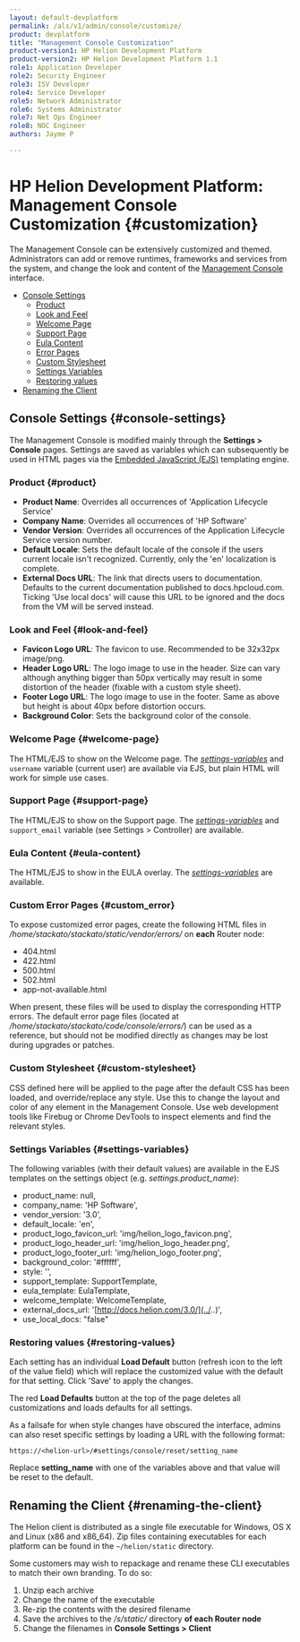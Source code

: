 ```yaml
---
layout: default-devplatform
permalink: /als/v1/admin/console/customize/
product: devplatform
title: "Management Console Customization"
product-version1: HP Helion Development Platform
product-version2: HP Helion Development Platform 1.1
role1: Application Developer
role2: Security Engineer
role3: ISV Developer 
role4: Service Developer
role5: Network Administrator
role6: Systems Administrator
role7: Net Ops Engineer 
role8: NOC Engineer 
authors: Jayme P

---
```

<!--UNDER REVISION-->

# HP Helion Development Platform: Management Console Customization {#customization}

The Management Console can be extensively customized and themed. Administrators can add or remove runtimes, frameworks and services from the system, and change the look and content of the [Management Console](/als/v1/user/console/#management-console) interface.

-   [Console Settings](#console-settings)
	-   [Product](#product)
    -   [Look and Feel](#look-and-feel)
    -   [Welcome Page](#welcome-page)
    -   [Support Page](#support-page)
    -   [Eula Content](#eula-content)
    -   [Error Pages](#custom_error)
    -   [Custom Stylesheet](#custom-stylesheet)
    -   [Settings Variables](#settings-variables)
    -   [Restoring values](#restoring-values)
-   [Renaming the Client](#renaming-the-client)

## Console Settings {#console-settings}

The Management Console is modified mainly through the **Settings \> Console** pages. Settings are saved as variables which can subsequently be used in HTML pages via the [Embedded JavaScript (EJS)](http://embeddedjs.com/) templating engine.

### Product {#product}

-   **Product Name**: Overrides all occurrences of 'Application Lifecycle Service'
-   **Company Name**: Overrides all occurrences of 'HP Software'
-   **Vendor Version**: Overrides all occurrences of the Application Lifecycle Service
    version number.
-   **Default Locale**: Sets the default locale of the console if the
    users current locale isn't recognized. Currently, only the 'en'
    localization is complete.
-   **External Docs URL**: The link that directs users to documentation. Defaults to the current documentation published to docs.hpcloud.com. Ticking 'Use local docs' will cause this URL to be ignored and the docs from the VM will be served instead.

### Look and Feel {#look-and-feel}

-   **Favicon Logo URL**: The favicon to use. Recommended to be 32x32px
    image/png.
-   **Header Logo URL**: The logo image to use in the header. Size can
    vary although anything bigger than 50px vertically may result in
    some distortion of the header (fixable with a custom style sheet).
-   **Footer Logo URL**: The logo image to use in the footer. Same as
    above but height is about 40px before distortion occurs.
-   **Background Color**: Sets the background color of the console.

### Welcome Page {#welcome-page}

The HTML/EJS to show on the Welcome page. The [*settings-variables*](#customize-settings-vars) and `username`
variable (current user) are available via EJS, but plain HTML will work
for simple use cases.

### Support Page {#support-page}

The HTML/EJS to show on the Support page. The [*settings-variables*](#customize-settings-vars) and `support_email` variable (see Settings \> Controller) are available.

### Eula Content {#eula-content}

The HTML/EJS to show in the EULA overlay. The [*settings-variables*](#customize-settings-vars) are available.

### Custom Error Pages {#custom_error}
To expose customized error pages, create the following HTML files in */home/stackato/stackato/static/vendor/errors/* on **each** Router node:

- 404.html
- 422.html
- 500.html
- 502.html
- app-not-available.html

When present, these files will be used to display the corresponding HTTP errors.
The default error page files (located at */home/stackato/stackato/code/console/errors/*) can be used as a reference, but should not be modified directly as changes may be lost during upgrades or patches.

### Custom Stylesheet {#custom-stylesheet}

CSS defined here will be applied to the page after the default CSS has
been loaded, and override/replace any style. Use this to change the
layout and color of any element in the Management Console. Use web
development tools like Firebug or Chrome DevTools to inspect elements
and find the relevant styles.

### Settings Variables {#settings-variables}

The following variables (with their default values) are available in the
EJS templates on the settings object (e.g.
*settings.product_name*):

-   product\_name: null,
-   company\_name: 'HP Software',
-   vendor\_version: '3.0',
-   default\_locale: 'en',
-   product\_logo\_favicon\_url: 'img/helion\_logo\_favicon.png',
-   product\_logo\_header\_url: 'img/helion\_logo\_header.png',
-   product\_logo\_footer\_url: 'img/helion\_logo\_footer.png',
-   background\_color: '\#ffffff',
-   style: '',
-   support\_template: SupportTemplate,
-   eula\_template: EulaTemplate,
-   welcome\_template: WelcomeTemplate,
-   external\_docs\_url:
    '[http://docs.helion.com/3.0/](../..)',
-   use\_local\_docs: "false"

### Restoring values {#restoring-values}

Each setting has an individual **Load Default** button (refresh icon to
the left of the value field) which will replace the customized value
with the default for that setting. Click 'Save' to apply the changes.

The red **Load Defaults** button at the top of the page deletes all
customizations and loads defaults for all settings.

As a failsafe for when style changes have obscured the interface, admins
can also reset specific settings by loading a URL with the following
format:

    https://<helion-url>/#settings/console/reset/setting_name

Replace **setting_name** with one of the variables above and that value will be reset to the default.

## Renaming the Client {#renaming-the-client}

The Helion client is distributed as a single
file executable for Windows, OS X and Linux (x86 and x86\_64). Zip files
containing executables for each platform can be found in the
`~/helion/static` directory.

Some customers may wish to repackage and rename these CLI executables to match their own branding. To do so: 
 
1. Unzip each archive
2. Change the name of the executable
3. Re-zip the contents with the desired filename
4. Save the archives to the */s/static/* directory **of each Router node**
5. Change the filenames in **Console Settings > Client** 

